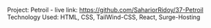 Project: Petroil - live link: https://github.com/SahariorRidoy/37-Petroil
Technology Used: HTML, CSS, TailWind-CSS, React, Surge-Hosting
